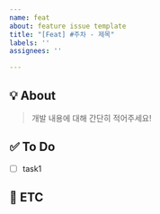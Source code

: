 ```yaml
---
name: feat
about: feature issue template
title: "[Feat] #주차 - 제목"
labels: ''
assignees: ''

---
```


## 💡 About
> 개발 내용에 대해 간단히 적어주세요!

## ✅ To Do
- [ ] task1

## 💬 ETC
